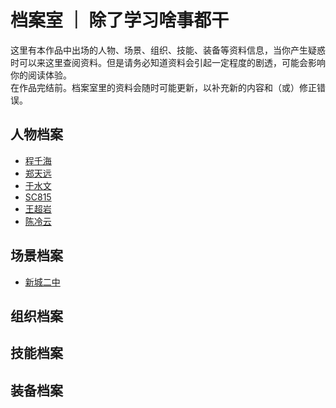 # 档案室 ｜ 除了学习啥事都干
这里有本作品中出场的人物、场景、组织、技能、装备等资料信息，当你产生疑惑时可以来这里查阅资料。但是请务必知道资料会引起一定程度的剧透，可能会影响你的阅读体验。  
在作品完结前。档案室里的资料会随时可能更新，以补充新的内容和（或）修正错误。

## 人物档案
- [程千海](chengqianhai.html)
- [郑天远](zhengtianyuan.html)
- [于水文](yushuiwen.html)
- [SC815](sc815.html)
- [王超岩](wangchaoyan.html)
- [陈冷云](chenlengyun.html)

## 场景档案
- [新城二中](xinchengerzhong.html)

## 组织档案

## 技能档案

## 装备档案

